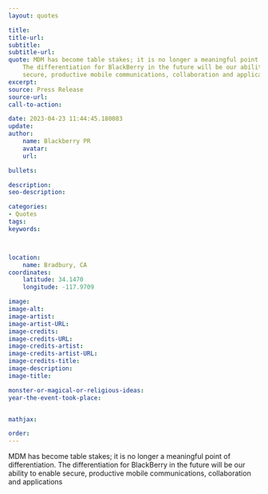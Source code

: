 ```yaml
---
layout: quotes

title:
title-url:
subtitle:
subtitle-url:
quote: MDM has become table stakes; it is no longer a meaningful point of differentiation.
    The differentiation for BlackBerry in the future will be our ability to enable
    secure, productive mobile communications, collaboration and applications.
excerpt:
source: Press Release
source-url:
call-to-action:

date: 2023-04-23 11:44:45.180083
update:
author:
    name: Blackberry PR
    avatar:
    url:

bullets:

description:
seo-description:

categories:
- Quotes
tags:
keywords:



location:
    name: Bradbury, CA
coordinates:
    latitude: 34.1470
    longitude: -117.9709

image:
image-alt:
image-artist:
image-artist-URL:
image-credits:
image-credits-URL:
image-credits-artist:
image-credits-artist-URL:
image-credits-title:
image-description:
image-title:

monster-or-magical-or-religious-ideas:
year-the-event-took-place:


mathjax:

order:
---
```

MDM has become table stakes; it is no longer a meaningful point of differentiation. The differentiation for BlackBerry in the future will be our ability to enable secure, productive mobile communications, collaboration and applications